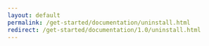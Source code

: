 ```yaml
---
layout: default
permalink: /get-started/documentation/uninstall.html
redirect: /get-started/documentation/1.0/uninstall.html
---
```

